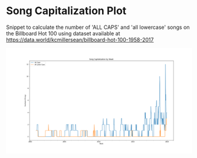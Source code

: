 # Song Capitalization Plot
Snippet to calculate the number of 'ALL CAPS' and 'all lowercase' songs on the Billboard Hot 100 using dataset available at https://data.world/kcmillersean/billboard-hot-100-1958-2017

![plot](capitalization_plot.png)
